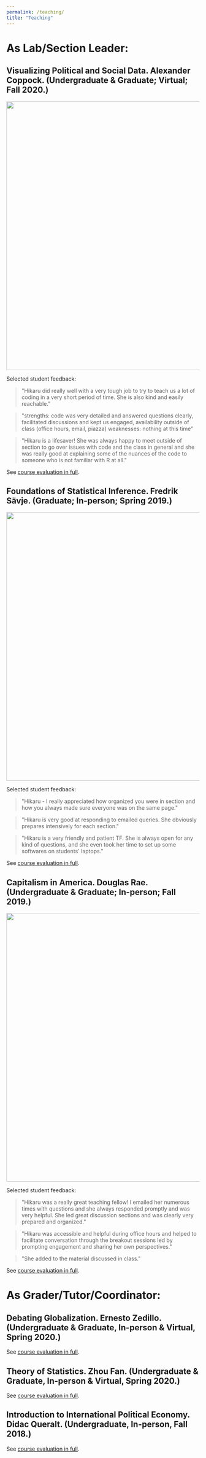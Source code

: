 ```yaml
---
permalink: /teaching/
title: "Teaching"
---
```


As Lab/Section Leader:
======


## Visualizing Political and Social Data. Alexander Coppock. (Undergraduate & Graduate; Virtual; Fall 2020.)

<img src="http://hikaruyamagishi.github.io/files/teaching_eval/yamagishi_eval_plsc349.png" width="700" /> 

Selected student feedback:
> "Hikaru did really well with a very tough job to try to teach us a lot of coding in a very short period of time. She is also kind and easily reachable."

> "strengths: code was very detailed and answered questions clearly, facilitated discussions and kept us engaged, availability outside of class (office hours, email, piazza) weaknesses: nothing at this time"

> "Hikaru is a lifesaver! She was always happy to meet outside of section to go over issues with code and the class in general and she was really good at explaining some of the nuances of the code to someone who is not familiar with R at all."

See [course evaluation in full](/teaching/202009-teaching).



## Foundations of Statistical Inference. Fredrik Sävje. (Graduate; In-person; Spring 2019.)

<img src="http://hikaruyamagishi.github.io/files/teaching_eval/yamagishi_eval_plsc503.png" width="700" /> 

Selected student feedback:
> "Hikaru - I really appreciated how organized you were in section and how you always made sure everyone was on the same page."

> "Hikaru is very good at responding to emailed queries. She obviously prepares intensively for each section."

> "Hikaru is a very friendly and patient TF. She is always open for any kind of questions, and she even took her time to set up some softwares on students' laptops."

See [course evaluation in full](/teaching/201901-teaching).



## Capitalism in America. Douglas Rae. (Undergraduate & Graduate; In-person; Fall 2019.)

<img src="http://hikaruyamagishi.github.io/files/teaching_eval/yamagishi_eval_plsc270.png" width="700" /> 

Selected student feedback:
> "Hikaru was a really great teaching fellow! I emailed her numerous times with questions and she always responded promptly and was very helpful. She led great discussion sections and was clearly very prepared and organized."

> "Hikaru was accessible and helpful during office hours and helped to facilitate conversation through the breakout sessions led by prompting engagement and sharing her own perspectives."

> "She added to the material discussed in class."

See [course evaluation in full](/teaching/201909-teaching).


As Grader/Tutor/Coordinator:
======

## Debating Globalization. Ernesto Zedillo. (Undergraduate & Graduate, In-person & Virtual, Spring 2020.)

See [course evaluation in full](/teaching/202001-teaching1).

## Theory of Statistics. Zhou Fan. (Undergraduate & Graduate, In-person & Virtual, Spring 2020.)

See [course evaluation in full](/teaching/202001-teaching2).

## Introduction to International Political Economy. Didac Queralt. (Undergraduate, In-person, Fall 2018.)

See [course evaluation in full](/teaching/201809-teaching).